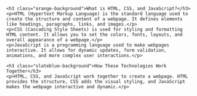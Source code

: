 <!DOCTYPE html>
<html lang="en">
<head>
    <meta charset="UTF-8">
    <meta name="viewport" content="width=device-width, initial-scale=1.0">
    <title>Introduction to HTML, CSS, and JavaScript</title>
    <style>
        /* CSS styles */
        .orange-background {
            background-color: orange;
        }
        .slateblue-background {
            background-color: slateblue;
        }
    </style>
</head>
<body>

    <h3 class="orange-background">What is HTML, CSS, and JavaScript?</h3>
    <p>HTML (Hypertext Markup Language) is the standard language used to create the structure and content of a webpage. It defines elements like headings, paragraphs, links, and images.</p>
    <p>CSS (Cascading Style Sheets) is used for styling and formatting HTML content. It allows you to set the colors, fonts, layouts, and overall appearance of a webpage.</p>
    <p>JavaScript is a programming language used to make webpages interactive. It allows for dynamic updates, form validation, animations, and more complex user interactions.</p>

    <h3 class="slateblue-background">How These Technologies Work Together</h3>
    <p>HTML, CSS, and JavaScript work together to create a webpage. HTML provides the structure, CSS adds the visual styling, and JavaScript makes the webpage interactive and dynamic.</p>

</body>
</html>
